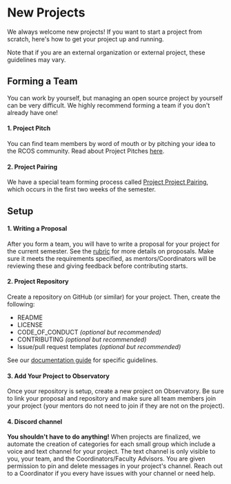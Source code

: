 # New Projects

We always welcome new projects! If you want to start a project from scratch, here's how to get your project up and running.

Note that if you are an external organization or external project, these guidelines may vary.

## Forming a Team
You can work by yourself, but managing an open source project by yourself can be very difficult. We highly recommend forming a team if you don't already have one!

#### 1. Project Pitch
You can find team members by word of mouth or by pitching your idea to the RCOS community. Read about Project Pitches [here](project_management/pitch.md).

#### 2. Project Pairing

We have a special team forming process called [Project Project Pairing](membership/project_pairing), which occurs in the first two weeks of the semester.

## Setup

#### 1. Writing a Proposal

After you form a team, you will have to write a proposal for your project for the current semester. See the [rubric](grading/documentation?id=proposal) for more details on proposals. Make sure it meets the requirements specified, as mentors/Coordinators will be reviewing these and giving feedback before contributing starts.

#### 2. Project Repository

Create a repository on GitHub (or similar) for your project. Then, create the following:
- README
- LICENSE
- CODE_OF_CONDUCT *(optional but recommended)*
- CONTRIBUTING *(optional but recommended)*
- Issue/pull request templates *(optional but recommended)*

See our [documentation guide](grading/documentation) for specific guidelines.

#### 3. Add Your Project to Observatory

Once your repository is setup, create a new project on Observatory. Be sure to link your proposal and repository and make sure all team members join your project (your mentors do not need to join if they are not on the project).

#### 4. Discord channel

**You shouldn't have to do anything!** When projects are finalized, we automate the creation of categories for each small group which include a voice and text channel for your project. The text channel is only visible to you, your team, and the Coordinators/Faculty Advisors. You are given permission to pin and delete messages in your project's channel. Reach out to a Coordinator if you every have issues with your channel or need help. 

